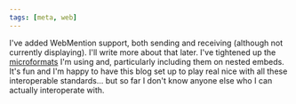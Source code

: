 ```yaml
---
tags: [meta, web]
---
```


I've added WebMention support, both sending and receiving (although not
currently displaying). I'll write more about that later. I've tightened up the
[microformats] I'm using and, particularly including them on nested embeds. It's
fun and I'm happy to have this blog set up to play real nice with all these
interoperable standards... but so far I don't know anyone else who I can
actually interoperate with.

[microformats]: http://nex-3.com/blog/reblogging-posts-with-h-entry/
